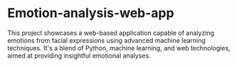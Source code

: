 # Emotion-analysis-web-app
This project showcases a web-based application capable of analyzing emotions from facial expressions using advanced machine learning techniques. It's a blend of Python, machine learning, and web technologies, aimed at providing insightful emotional analyses.
